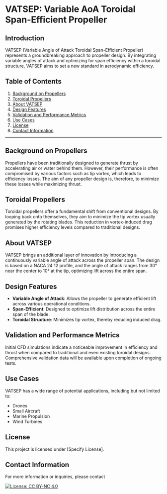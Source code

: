# VATSEP: Variable AoA Toroidal Span-Efficient Propeller

## Introduction
VATSEP (Variable Angle of Attack Toroidal Span-Efficient Propeller) represents a groundbreaking approach to propeller design. By integrating variable angles of attack and optimizing for span efficiency within a toroidal structure, VATSEP aims to set a new standard in aerodynamic efficiency.

## Table of Contents
1. [Background on Propellers](#background-on-propellers)
2. [Toroidal Propellers](#toroidal-propellers)
3. [About VATSEP](#about-vatsep)
4. [Design Features](#design-features)
5. [Validation and Performance Metrics](#validation-and-performance-metrics)
6. [Use Cases](#use-cases)
7. [License](#license)
8. [Contact Information](#contact-information)

---

## Background on Propellers
Propellers have been traditionally designed to generate thrust by accelerating air or water behind them. However, their performance is often compromised by various factors such as tip vortex, which leads to efficiency losses. The aim of any propeller design is, therefore, to minimize these losses while maximizing thrust.

## Toroidal Propellers
Toroidal propellers offer a fundamental shift from conventional designs. By looping back onto themselves, they aim to minimize the tip vortex usually generated by the rotating blades. This reduction in vortex-induced drag promises higher efficiency levels compared to traditional designs.

## About VATSEP
VATSEP brings an additional layer of innovation by introducing a continuously variable angle of attack across the propeller span. The design is based on a NACA 24 12 profile, and the angle of attack ranges from 30° near the center to 10° at the tip, optimizing lift across the entire span.

## Design Features
- **Variable Angle of Attack**: Allows the propeller to generate efficient lift across various operational conditions.
- **Span-Efficient**: Designed to optimize lift distribution across the entire span of the blade.
- **Toroidal Structure**: Minimizes tip vortex, thereby reducing induced drag.

## Validation and Performance Metrics
Initial CFD simulations indicate a noticeable improvement in efficiency and thrust when compared to traditional and even existing toroidal designs. Comprehensive validation data will be available upon completion of ongoing tests.

## Use Cases
VATSEP has a wide range of potential applications, including but not limited to:
- Drones
- Small Aircraft
- Marine Propulsion
- Wind Turbines

## License
This project is licensed under [Specify License].

## Contact Information
For more information or inquiries, please contact 

[![License: CC BY-NC 4.0](https://img.shields.io/badge/License-CC%20BY--NC-blue.svg)](https://creativecommons.org/licenses/by-nc/4.0/deed.en)
